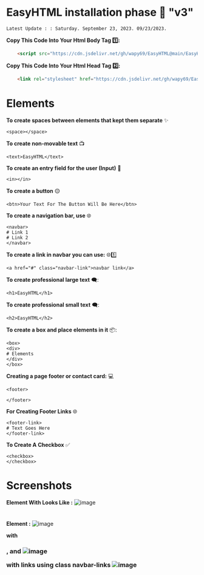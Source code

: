 # EasyHTML installation phase 🚀 "v3"
`Latest Update : : Saturday. September 23, 2023. 09/23/2023.`

**Copy This Code Into Your Html Body Tag 1️⃣:**

```html
    <script src="https://cdn.jsdelivr.net/gh/wapy69/EasyHTML@main/EasyHTMLv3.js"></script>
```

**Copy This Code Into Your Html Head Tag 2️⃣:**

```html
    <link rel="stylesheet" href="https://cdn.jsdelivr.net/gh/wapy69/EasyHTML@main/EasyHTMLstylev3.css">
```


# Elements

**To create spaces between elements that kept them separate** ✨
```
<space></space>
```

**To create non-movable text** 📺
```
<text>EasyHTML</text>
```

**To create an entry field for the user (Input)** 💠
```
<in></in>
```


**To create a button** 🟡
```
<btn>Your Text For The Button Will Be Here</btn>
```


**To create a navigation bar, use** 🌐
```
<navbar>
# Link 1
# Link 2
</navbar>
```

**To create a link in navbar you can use:** 🌐1️⃣
```
<a href="#" class="navbar-link">navbar link</a>
```

**To create professional large text** 🗨️:
```
<h1>EasyHTML</h1>
```

**To create professional small text** 🗨️:
```
<h2>EasyHTML</h2>
```

**To create a box and place elements in it** 📦:
```
<box>
<div>
# Elements
</div>
</box>
```
**Creating a page footer or contact card:** 💻
```
<footer>

</footer>
```

**For Creating Footer Links** 🌐
```
<footer-link>
# Text Goes Here
</footer-link>
```


**To Create A Checkbox** ✅
```
<checkbox>
</checkbox>
```




# Screenshots

**<footer></footer> Element With <checkbox></checkbox> Looks Like :**
![image](https://github.com/wapy69/EasyHTML/assets/138697155/0e79a5b4-01fe-4676-b739-333eb241fda0)


**<h1></h1> Element :**
![image](https://github.com/wapy69/EasyHTML/assets/138697155/33f0cd32-12cc-4c7f-aa50-96692604c890)

**<box> with <h3>, <in> and <btn>**
![image](https://github.com/wapy69/EasyHTML/assets/138697155/36a1b903-75b8-4d7c-b474-164737664025)


**<navbar> with links using class navbar-links**
![image](https://github.com/wapy69/EasyHTML/assets/138697155/0c28ae9b-b2e1-424e-a77c-bb7a784b2b14)


